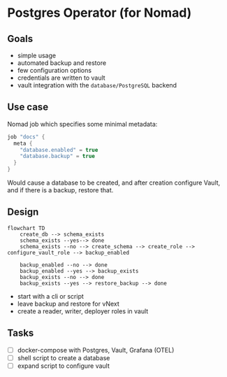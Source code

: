 # Postgres Operator (for Nomad)


## Goals

- simple usage
- automated backup and restore
- few configuration options
- credentials are written to vault
- vault integration with the `database/PostgreSQL` backend

## Use case

Nomad job which specifies some minimal metadata:

```c
job "docs" {
  meta {
    "database.enabled" = true
    "database.backup" = true
  }
}
```

Would cause a database to be created, and after creation configure Vault, and if there is a backup, restore that.

## Design

```mermaid
flowchart TD
	create_db --> schema_exists
	schema_exists --yes--> done
	schema_exists --no --> create_schema --> create_role --> configure_vault_role --> backup_enabled

	backup_enabled --no --> done
	backup_enabled --yes --> backup_exists
	backup_exists --no --> done
	backup_exists --yes --> restore_backup --> done
```

- start with a cli or script
- leave backup and restore for vNext
- create a reader, writer, deployer roles in vault


## Tasks

- [ ] docker-compose with Postgres, Vault, Grafana (OTEL)
- [ ] shell script to create a database
- [ ] expand script to configure vault
